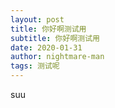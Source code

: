 ```yaml
---
layout: post
title: 你好啊测试用
subtitle: 你好啊测试用
date: 2020-01-31
author: nightmare-man
tags: 测试呢
---
```

suu
